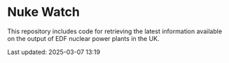# Nuke Watch

This repository includes code for retrieving the latest information available on the output of EDF nuclear power plants in the UK.

Last updated: 2025-03-07 13:19